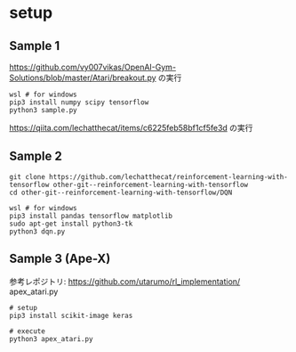 # setup

## Sample 1

https://github.com/vy007vikas/OpenAI-Gym-Solutions/blob/master/Atari/breakout.py の実行

```shell
wsl # for windows
pip3 install numpy scipy tensorflow
python3 sample.py
```

https://qiita.com/lechatthecat/items/c6225feb58bf1cf5fe3d の実行


## Sample 2

```shell
git clone https://github.com/lechatthecat/reinforcement-learning-with-tensorflow other-git--reinforcement-learning-with-tensorflow
cd other-git--reinforcement-learning-with-tensorflow/DQN

wsl # for windows
pip3 install pandas tensorflow matplotlib
sudo apt-get install python3-tk
python3 dqn.py
```

## Sample 3 (Ape-X)

参考レポジトリ:
https://github.com/utarumo/rl_implementation/
apex_atari.py

```shell
# setup
pip3 install scikit-image keras

# execute
python3 apex_atari.py
```
